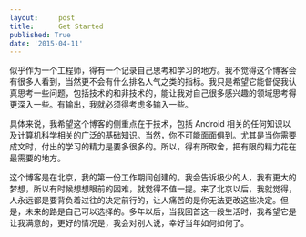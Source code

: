 ```yaml
---
layout:     post
title:      Get Started
published: True
date: '2015-04-11'
---
```


似乎作为一个工程师，得有一个记录自己思考和学习的地方。我不觉得这个博客会有很多人看到，当然更不会有什么排名人气之类的指标。我只是希望它能督促我认真思考一些问题，包括技术的和非技术的，能让我对自己很多感兴趣的领域思考得更深入一些。有输出，我就必须得考虑多输入一些。

具体来说，我希望这个博客的侧重点在于技术，包括 Android 相关的任何知识以及计算机科学相关的广泛的基础知识。当然，你不可能面面俱到。尤其是当你需要成文时，付出的学习的精力是要多很多的。所以，得有所取舍，把有限的精力花在最需要的地方。

这个博客是在北京，我的第一份工作期间创建的。我会告诉极少的人，我有更大的梦想，所以有时候想想眼前的困难，就觉得不值一提。来了北京以后，我就觉得，人永远都是要背负着过往的决定前行的，让人痛苦的是你无法更改这些决定。但是，未来的路是自己可以选择的。多年以后，当我回首这一段生活时，我希望它是让我满意的，更好的情况是，我会对别人说，幸好当年如何如何了。
